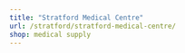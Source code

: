 ```yaml
---
title: "Stratford Medical Centre"
url: /stratford/stratford-medical-centre/
shop: medical supply
---
```

